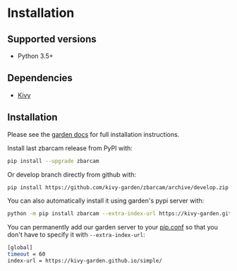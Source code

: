 # Installation

## Supported versions

* Python 3.5+

## Dependencies

* [Kivy](https://kivy.org/#download)


## Installation

Please see the [garden docs](https://kivy-garden.github.io/) for full installation instructions.

Install last zbarcam release from PyPI with:
```sh
pip install --upgrade zbarcam
```

Or develop branch directly from github with:
```sh
pip install https://github.com/kivy-garden/zbarcam/archive/develop.zip
```

You can also automatically install it using garden's pypi server with:
```sh
python -m pip install zbarcam --extra-index-url https://kivy-garden.github.io/simple/
```

You can permanently add our garden server to your [pip.conf](https://pip.pypa.io/en/stable/user_guide/#config-file)
so that you don't have to specify it with `--extra-index-url`:
```sh
[global]
timeout = 60
index-url = https://kivy-garden.github.io/simple/
```
